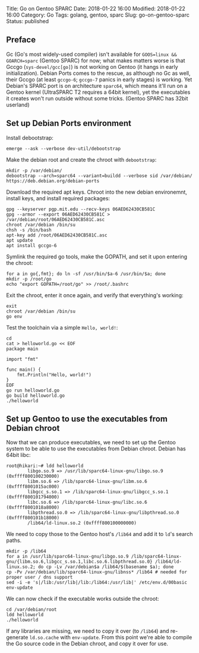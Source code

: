 Title: Go on Gentoo SPARC
Date: 2018-01-22 16:00
Modified: 2018-01-22 16:00
Category: Go
Tags: golang, gentoo, sparc
Slug: go-on-gentoo-sparc
Status: published

## Preface

Gc (Go's most widely-used compiler) isn't available for `GOOS=linux && GOARCH=sparc`
(Gentoo SPARC) for now; what makes matters worse is that Gccgo (`sys-devel/gcc[go]`)
is not working on Gentoo (it hangs in early initialization). Debian Ports comes to
the rescue, as although no Gc as well, their Gccgo (at least `gccgo-6`; `gccgo-7` panics
in early stages) is working. Yet Debian's SPARC port is on architecture `sparc64`, which
means it'll run on a Gentoo kernel (UltraSPARC T2 requires a 64bit kernel), yet the
executables it creates won't run outside without some tricks. (Gentoo SPARC has 32bit userland)

## Set up Debian Ports environment

Install debootstrap:

```
emerge --ask --verbose dev-util/debootstrap
```

Make the debian root and create the chroot with `debootstrap`:

```
mkdir -p /var/debian/
debootstrap --arch=sparc64 --variant=buildd --verbose sid /var/debian/ https://deb.debian.org/debian-ports
```

Download the required apt keys. Chroot into the new debian environemnt, install keys, and install required packages:

```
gpg --keyserver pgp.mit.edu --recv-keys 06AED62430CB581C
gpg --armor --export 06AED62430CB581C > /var/debian/root/06AED62430CB581C.asc
chroot /var/debian /bin/su
chsh -s /bin/bash
apt-key add /root/06AED62430CB581C.asc
apt update
apt install gccgo-6
```

Symlink the required go tools, make the GOPATH, and set it upon entering the chroot:

```
for a in go{,fmt}; do ln -sf /usr/bin/$a-6 /usr/bin/$a; done
mkdir -p /root/go
echo "export GOPATH=/root/go" >> /root/.bashrc
```

Exit the chroot, enter it once again, and verify that everything's working:

```
exit
chroot /var/debian /bin/su
go env
```

Test the toolchain via a simple `Hello, world!`:

```
cd
cat > helloworld.go << EOF
package main

import "fmt"

func main() {
    fmt.Println("Hello, world!")
}
EOF
go run helloworld.go
go build helloworld.go
./helloworld
```

## Set up Gentoo to use the executables from Debian chroot

Now that we can produce executables, we need to set up the Gentoo system to be
able to use the executables from Debian chroot. Debian has 64bit libc:

```
root@hikari:~# ldd helloworld
        libgo.so.9 => /usr/lib/sparc64-linux-gnu/libgo.so.9 (0xffff800100230000)
        libm.so.6 => /lib/sparc64-linux-gnu/libm.so.6 (0xffff8001015ac000)
        libgcc_s.so.1 => /lib/sparc64-linux-gnu/libgcc_s.so.1 (0xffff800101794000)
        libc.so.6 => /lib/sparc64-linux-gnu/libc.so.6 (0xffff8001018a8000)
        libpthread.so.0 => /lib/sparc64-linux-gnu/libpthread.so.0 (0xffff800101b18000)
        /lib64/ld-linux.so.2 (0xffff800100000000)
```

We need to copy those to the Gentoo host's `/lib64` and add it to `ld`'s search paths.

```
mkdir -p /lib64
for a in /usr/lib/sparc64-linux-gnu/libgo.so.9 /lib/sparc64-linux-gnu/{libm.so.6,libgcc_s.so.1,libc.so.6.libpthread.so.0} /lib64/ld-linux.so.2; do cp -Lv /var/debian$a /lib64/$(basename $a); done
cp -Pv /var/debian/lib/sparc64-linux-gnu/libnss* /lib64 # needed for proper user / dns support
sed -i -e 's|/lib:/usr/lib|/lib:/lib64:/usr/lib|' /etc/env.d/00basic
env-update
```

We can now check if the executable works outside the chroot:

```
cd /var/debian/root
ldd helloworld
./helloworld
```

If any libraries are missing, we need to copy it over (to `/lib64`) and re-generate
`ld.so.cache` with `env-update`. From this point we're able to compile the Go source code in
the Debian chroot, and copy it over for use.
